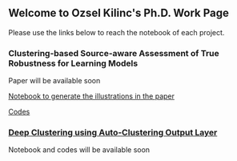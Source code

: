 ## Welcome to Ozsel Kilinc's Ph.D. Work Page

Please use the links below to reach the notebook of each project.

### Clustering-based Source-aware Assessment of True Robustness for Learning Models
Paper will be available soon

[Notebook to generate the illustrations in the paper](robustness.md)

[Codes](http://github.com/ozcell/phdwork/tree/master/robustness)

### [Deep Clustering using Auto-Clustering Output Layer](https://arxiv.org/pdf/1702.08648.pdf)
Notebook and codes will be available soon
